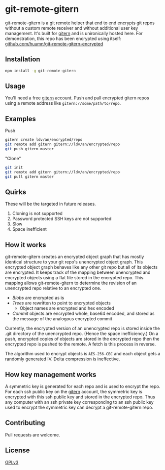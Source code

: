 # git-remote-gitern

git-remote-gitern is a git remote helper that end to end encrypts git repos without a custom remote receiver and without additional user key management. It's built for [gitern](https://gitern.com) and is unironically hosted here. For demonstration, this repo has been encrypted using itself: [github.com/huumn/git-remote-gitern-encrypted](https://github.com/huumn/git-remote-gitern-encrypted)

## Installation

```bash
npm install -g git-remote-gitern
```

## Usage

You'll need a free [gitern](https://gitern.com) account. Push and pull encrypted gitern repos using a remote address like `gitern://some/path/to/repo`.

## Examples

Push
```bash
gitern create ldv/an/encrypted/repo
git remote add gitern gitern://ldv/an/encrypted/repo
git push gitern master
```

"Clone" 
```bash
git init
git remote add gitern gitern://ldv/an/encrypted/repo
git pull gitern master
```

## Quirks
These will be the targeted in future releases.

1. Cloning is not supported
2. Password protected SSH keys are not supported
3. Slow
4. Space inefficient

## How it works
git-remote-gitern creates an encrypted object graph that has mostly identical structure to your git repo's unencrypted object graph. This encrypted object graph behaves like any other git repo but all of its objects are encrypted. It keeps track of the mapping between unencrypted and encrypted objects using a flat file stored in the encrypted repo. This mapping allows git-remote-gitern to determine the revision of an unencrypted repo relative to an encrypted one.

- *Blobs* are encrypted as is
- *Trees* are rewritten to point to encrypted objects
    - Object names are encrypted and hex encoded
- *Commit* objects are encrypted whole, base64 encoded, and stored as the message of the analogous encrypted commit

Currently, the encrypted version of an unencrypted repo is stored inside the .git directory of the unencrypted repo. (Hence the space inefficiency.) On a push, encrypted copies of objects are stored in the encrypted repo then the encrypted repo is pushed to the remote. A fetch is this process in reverse.

The algorithm used to encrypt objects is `AES-256-CBC` and each object gets a randomly generated IV. Delta compression is ineffective.

## How key management works
A symmetric key is generated for each repo and is used to encrypt the repo. For each ssh public key on the [gitern](https://gitern.com) account, the symmetric key is encrypted with this ssh public key and stored in the encrypted repo. Thus any computer with an ssh private key corresponding to an ssh public key used to encrypt the symmetric key can decrypt a git-remote-gitern repo.

## Contributing
Pull requests are welcome.

## License
[GPLv3](https://choosealicense.com/licenses/gpl-3.0/)
